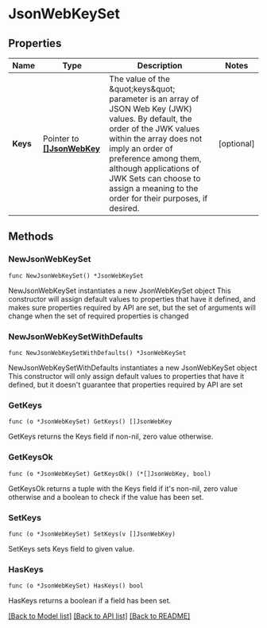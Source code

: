 # JsonWebKeySet

## Properties

Name | Type | Description | Notes
------------ | ------------- | ------------- | -------------
**Keys** | Pointer to [**[]JsonWebKey**](JsonWebKey.md) | The value of the \&quot;keys\&quot; parameter is an array of JSON Web Key (JWK) values. By default, the order of the JWK values within the array does not imply an order of preference among them, although applications of JWK Sets can choose to assign a meaning to the order for their purposes, if desired. | [optional] 

## Methods

### NewJsonWebKeySet

`func NewJsonWebKeySet() *JsonWebKeySet`

NewJsonWebKeySet instantiates a new JsonWebKeySet object
This constructor will assign default values to properties that have it defined,
and makes sure properties required by API are set, but the set of arguments
will change when the set of required properties is changed

### NewJsonWebKeySetWithDefaults

`func NewJsonWebKeySetWithDefaults() *JsonWebKeySet`

NewJsonWebKeySetWithDefaults instantiates a new JsonWebKeySet object
This constructor will only assign default values to properties that have it defined,
but it doesn't guarantee that properties required by API are set

### GetKeys

`func (o *JsonWebKeySet) GetKeys() []JsonWebKey`

GetKeys returns the Keys field if non-nil, zero value otherwise.

### GetKeysOk

`func (o *JsonWebKeySet) GetKeysOk() (*[]JsonWebKey, bool)`

GetKeysOk returns a tuple with the Keys field if it's non-nil, zero value otherwise
and a boolean to check if the value has been set.

### SetKeys

`func (o *JsonWebKeySet) SetKeys(v []JsonWebKey)`

SetKeys sets Keys field to given value.

### HasKeys

`func (o *JsonWebKeySet) HasKeys() bool`

HasKeys returns a boolean if a field has been set.


[[Back to Model list]](../README.md#documentation-for-models) [[Back to API list]](../README.md#documentation-for-api-endpoints) [[Back to README]](../README.md)


